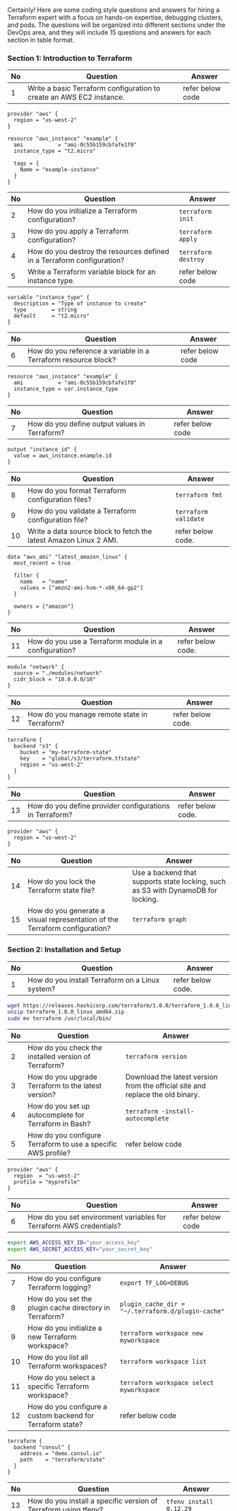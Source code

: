 ```






































```
Certainly! Here are some coding style questions and answers for hiring a Terraform expert with a focus on hands-on expertise, debugging clusters, and pods. The questions will be organized into different sections under the DevOps area, and they will include 15 questions and answers for each section in table format.

### Section 1: Introduction to Terraform

| No | Question | Answer |
|----|----------|--------|
| 1  | Write a basic Terraform configuration to create an AWS EC2 instance. | refer below code |

```hcl
provider "aws" {
  region = "us-west-2"
}

resource "aws_instance" "example" {
  ami           = "ami-0c55b159cbfafe1f0"
  instance_type = "t2.micro"

  tags = {
    Name = "example-instance"
  }
}
```


| No | Question | Answer |
|----|----------|--------|
| 2  | How do you initialize a Terraform configuration? | `terraform init` |
| 3  | How do you apply a Terraform configuration? | `terraform apply` |
| 4  | How do you destroy the resources defined in a Terraform configuration? | `terraform destroy` |
| 5  | Write a Terraform variable block for an instance type. | refer below code |
```hcl
variable "instance_type" {
  description = "Type of instance to create"
  type        = string
  default     = "t2.micro"
}
```
| No | Question | Answer |
|----|----------|--------|
| 6  | How do you reference a variable in a Terraform resource block? | refer below code|

```hcl
resource "aws_instance" "example" {
  ami           = "ami-0c55b159cbfafe1f0"
  instance_type = var.instance_type
}
```

| No | Question | Answer |
|----|----------|--------|
| 7  | How do you define output values in Terraform? | refer below code |

```hcl
output "instance_id" {
  value = aws_instance.example.id
}
```

| No | Question | Answer |
|----|----------|--------| 
| 8  | How do you format Terraform configuration files? | `terraform fmt` |
| 9  | How do you validate a Terraform configuration file? | `terraform validate` |
| 10 | Write a data source block to fetch the latest Amazon Linux 2 AMI. | refer below code. |

```hcl
data "aws_ami" "latest_amazon_linux" {
  most_recent = true

  filter {
    name   = "name"
    values = ["amzn2-ami-hvm-*-x86_64-gp2"]
  }

  owners = ["amazon"]
}
``` 

| No | Question | Answer |
|----|----------|--------|
| 11 | How do you use a Terraform module in a configuration? | refer below code. |
```hcl
module "network" {
  source = "./modules/network"
  cidr_block = "10.0.0.0/16"
}
```

| No | Question | Answer |
|----|----------|--------|
| 12 | How do you manage remote state in Terraform? | refer below code. |
```hcl
terraform {
  backend "s3" {
    bucket = "my-terraform-state"
    key    = "global/s3/terraform.tfstate"
    region = "us-west-2"
  }
}
```

| No | Question | Answer |
|----|----------|--------|
| 13 | How do you define provider configurations in Terraform? | refer below code. |
```hcl
provider "aws" {
  region = "us-west-2"
}
```

| No | Question | Answer |
|----|----------|--------|
| 14 | How do you lock the Terraform state file? | Use a backend that supports state locking, such as S3 with DynamoDB for locking. |
| 15 | How do you generate a visual representation of the Terraform configuration? | `terraform graph` |

### Section 2: Installation and Setup

| No | Question | Answer |
|----|----------|--------|
| 1  | How do you install Terraform on a Linux system? | refer below code. |

```bash
wget https://releases.hashicorp.com/terraform/1.0.0/terraform_1.0.0_linux_amd64.zip
unzip terraform_1.0.0_linux_amd64.zip
sudo mv terraform /usr/local/bin/
```

| No | Question | Answer |
|----|----------|--------|
| 2  | How do you check the installed version of Terraform? | `terraform version` |
| 3  | How do you upgrade Terraform to the latest version? | Download the latest version from the official site and replace the old binary. |
| 4  | How do you set up autocomplete for Terraform in Bash? | `terraform -install-autocomplete` |
| 5  | How do you configure Terraform to use a specific AWS profile? | refer below code |
```hcl
provider "aws" {
  region  = "us-west-2"
  profile = "myprofile"
}
```

| No | Question | Answer |
|----|----------|--------|
| 6  | How do you set environment variables for Terraform AWS credentials? | refer below code |

```bash
export AWS_ACCESS_KEY_ID="your_access_key"
export AWS_SECRET_ACCESS_KEY="your_secret_key"
```

| No | Question | Answer |
|----|----------|--------|
| 7  | How do you configure Terraform logging? | `export TF_LOG=DEBUG` |
| 8  | How do you set the plugin cache directory in Terraform? | `plugin_cache_dir = "~/.terraform.d/plugin-cache"` |
| 9  | How do you initialize a new Terraform workspace? | `terraform workspace new myworkspace` |
| 10 | How do you list all Terraform workspaces? | `terraform workspace list` |
| 11 | How do you select a specific Terraform workspace? | `terraform workspace select myworkspace` |
| 12 | How do you configure a custom backend for Terraform state? | refer below code |

```hcl
terraform {
  backend "consul" {
    address = "demo.consul.io"
    path    = "terraform/state"
  }
}
```

| No | Question | Answer |
|----|----------|--------|
| 13 | How do you install a specific version of Terraform using tfenv? | `tfenv install 0.12.29` |
| 14 | How do you uninstall a specific version of Terraform using tfenv? | `tfenv uninstall 0.12.29` |
| 15 | How do you set a default Terraform version using tfenv? | `tfenv use 0.12.29` |

### Section 3: Providers

| No | Question | Answer |
|----|----------|--------|
| 1  | What is a Terraform provider? | A provider is a plugin that enables interaction with APIs of various cloud platforms and services. |
| 2  | How do you define a provider in Terraform? | refer below code |

```hcl
provider "aws" {
  region = "us-west-2"
}
```

| No | Question | Answer |
|----|----------|--------|
| 3  | How do you specify provider version constraints? | refer below code |
```hcl
provider "aws" {
  version = "~> 2.0"
}
```

| No | Question | Answer |
|----|----------|--------|
| 4  | How do you configure multiple provider instances? | refer below code |
```hcl
provider "aws" {
  alias  = "us_east"
  region = "us-east-1"
}

provider "aws" {
  alias  = "us_west"
  region = "us-west-2"
}
```

| No | Question | Answer |
|----|----------|--------|
| 5  | How do you reference a provider alias in a resource block? | refer below code |
```hcl
resource "aws_instance" "example" {
  provider = aws.us_east
  ami           = "ami-0c55b159cbfafe1f0"
  instance_type = "t2.micro"
}
``` 

| No | Question | Answer |
|----|----------|--------|
| 6  | How do you configure a provider to use an AWS profile? | refer below code |
```hcl
provider "aws" {
  region  = "us-west-2"
  profile = "myprofile"
}
```

| No | Question | Answer |
|----|----------|--------|
| 7  | How do you specify a custom provider in Terraform? | refer below code |
```hcl
provider "custom" {
  alias = "example"
}
```

| No | Question | Answer |
|----|----------|--------|
| 8  | How do you pass environment variables to a provider? | Use the `environment` block in the provider configuration. |
| 9  | How do you use multiple providers in a single configuration? | By defining multiple provider blocks and referencing them with aliases in resource configurations. |
| 10 | How do you override provider configurations for specific resources? | By specifying the `provider` argument in the resource block. |
| 11 | How do you set default tags for AWS resources in a provider configuration? | refer below code |
```hcl
provider "aws" {
  default_tags {
    tags = {
      Environment = "dev"
    }
  }
}
```

| No | Question | Answer |
|----|----------|--------|
| 12 | How do you configure a provider to use AssumeRole for AWS? | refer below code |
```hcl
provider "aws" {
  region  = "us-west-2"
  assume_role {
    role_arn = "arn:aws:iam::123456789012:role/myrole"
  }
}
```

| No | Question | Answer |
|----|----------|--------|
| 13 | How do you handle provider dependencies in modules? | By passing provider configurations to modules using the `providers` argument. |
| 14 | How do you use the AzureRM provider in Terraform? | refer below code |
```hcl
provider "azurerm" {
  features {}
}
``` 
| 15 | How do you configure the Google Cloud provider in Terraform? | refer below code |
```hcl
provider "google" {
  project = "my-project-id"
  region  = "us-central1"
}
``` 

### Section 4: Resources

| No | Question | Answer |
|----|----------|--------|
| 1  | How do you define a resource in Terraform? | refer below code |
```hcl
resource "aws_instance" "example" {
  ami           = "ami-0c55b159cbfafe1f0"
  instance_type = "t2.micro"
}
```

| No | Question | Answer |
|----|----------|--------|
| 2  | How do you reference a resource attribute in another resource? | refer below code|
```hcl
resource "aws_instance" "example" {
  ami           = "ami-0c55b159cbfafe1

f0"
  instance_type = "t2.micro"
}

resource "aws_eip" "ip" {
  instance = aws_instance.example.id
}
```

| No | Question | Answer |
|----|----------|--------|
| 3  | How do you define resource dependencies in Terraform? | Use the `depends_on` argument in the resource block. |
| 4  | How do you import an existing resource into Terraform state? | `terraform import aws_instance.example i-1234567890abcdef0` |
| 5  | How do you use lifecycle rules in a resource block? | .|
```hcl
resource "aws_instance" "example" {
  ami           = "ami-0c55b159cbfafe1f0"
  instance_type = "t2.micro"

  lifecycle {
    prevent_destroy = true
  }
}
```
| No | Question | Answer |
|----|----------|--------|
| 6  | How do you create multiple resources using a count parameter? | .|
```hcl
resource "aws_instance" "example" {
  count         = 3
  ami           = "ami-0c55b159cbfafe1f0"
  instance_type = "t2.micro"
}
```
| No | Question | Answer |
|----|----------|--------|
| 7  | How do you create multiple resources using a for_each parameter? | .|
```hcl
resource "aws_instance" "example" {
  for_each = toset(["instance1", "instance2", "instance3"])
  ami           = "ami-0c55b159cbfafe1f0"
  instance_type = "t2.micro"
  tags = {
    Name = each.key
  }
}
```
| No | Question | Answer |
|----|----------|--------|
| 8  | How do you define a resource with conditional logic? | Use the ternary operator in resource attributes. | .|
| 9  | How do you create a resource with a dynamic block? | .|
```hcl
resource "aws_security_group" "example" {
  name        = "example"
  vpc_id      = "vpc-123456"

  dynamic "ingress" {
    for_each = var.ingress_ports
    content {
      from_port   = ingress.value
      to_port     = ingress.value
      protocol    = "tcp"
      cidr_blocks = ["0.0.0.0/0"]
    }
  }
}
```
| No | Question | Answer |
|----|----------|--------|
| 10 | How do you manage resource tainting in Terraform? | `terraform taint aws_instance.example` and `terraform untaint aws_instance.example` |
| 11 | How do you specify resource timeouts in Terraform? | .|
```hcl
resource "aws_instance" "example" {
  ami           = "ami-0c55b159cbfafe1f0"
  instance_type = "t2.micro"

  timeouts {
    create = "30m"
    update = "40m"
    delete = "20m"
  }
}
```
| No | Question | Answer |
|----|----------|--------|
| 12 | How do you create a resource with an inline block? | Use inline blocks within the resource definition. |
| 13 | How do you use the Terraform resource graph to debug dependencies? | Use `terraform graph` to generate a visual representation of resource dependencies. |
| 14 | How do you define a custom resource in Terraform? | Implement a custom provider with resource definitions in Go. |
| 15 | How do you manage resource state during a partial failure? | Use `terraform state` commands to manage and manipulate resource state files. |

### Section 5: Variables

| No | Question | Answer |
|----|----------|--------|
| 1  | How do you define a variable in Terraform? | .|
```hcl
variable "instance_type" {
  description = "Type of instance to create"
  type        = string
  default     = "t2.micro"
}
```

| No | Question | Answer |
|----|----------|--------|
| 2  | How do you reference a variable in a resource block? | `instance_type = var.instance_type` |
| 3  | How do you define a map variable in Terraform? | .|
```hcl
variable "instance_tags" {
  description = "Tags for the instance"
  type        = map(string)
  default = {
    Name = "example"
    Env  = "dev"
  }
}
```
| No | Question | Answer |
|----|----------|--------|
| 4  | How do you reference a map variable in a resource block? | `tags = var.instance_tags`|
| 5  | How do you define a list variable in Terraform? | refer below code |
```hcl
variable "availability_zones" {
  description = "List of availability zones"
  type        = list(string)
  default     = ["us-west-2a", "us-west-2b"]
}
```

| No | Question | Answer |
|----|----------|--------|
| 6  | How do you reference a list variable in a resource block? | `availability_zone = var.availability_zones[0]`|
| 7  | How do you define a variable with a validation rule? | refer below code |
```hcl
variable "instance_count" {
  description = "Number of instances"
  type        = number
  validation {
    condition     = var.instance_count > 0
    error_message = "The instance count must be greater than 0"
  }
}
```
| No | Question | Answer |
|----|----------|--------|
| 8  | How do you define a sensitive variable in Terraform? | refer below code |
```hcl
variable "db_password" {
  description = "Database password"
  type        = string
  sensitive   = true
}
```

| No | Question | Answer |
|----|----------|--------|
| 9  | How do you override variable values at runtime? | Use `terraform apply -var="instance_type=t2.large"` or `terraform apply -var-file="vars.tfvars"`. |
| 10 | How do you use the default variable values in Terraform? | Omit the variable assignment to use the default value specified in the variable block. |
| 11 | How do you load variable values from a file? | Use `terraform apply -var-file="vars.tfvars"`. |
| 12 | How do you use environment variables to set variable values? | Use the `TF_VAR_` prefix (e.g., `export TF_VAR_instance_type=t2.large`). |
| 13 | How do you define a variable group in Terraform Cloud? | Use the Variables tab in the workspace settings to define and manage variable groups. |
| 14 | How do you interpolate variable values in a string? | Use the `${}` syntax (e.g., `ami = "${var.ami_id}"`). |
| 15 | How do you handle variable type constraints in Terraform? | Specify the `type` argument in the variable block. |

### Section 6: State Management

| No | Question | Answer |
|----|----------|--------|
| 1  | How do you view the current state of resources managed by Terraform? | `terraform show` |
| 2  | How do you list all resources in the current state file? | `terraform state list` |
| 3  | How do you remove a specific resource from the state file? | `terraform state rm aws_instance.example` |
| 4  | How do you move a resource in the state file? | `terraform state mv aws_instance.old aws_instance.new` |
| 5  | How do you import an existing resource into Terraform state? | `terraform import aws_instance.example i-1234567890abcdef0` |
| 6  | How do you lock the state file to prevent concurrent modifications? | Use a backend that supports state locking, such as S3 with DynamoDB for locking. |
| 7  | How do you manage remote state in Terraform? | refer below code |
```hcl
terraform {
  backend "s3" {
    bucket = "my-terraform-state"
    key    = "global/s3/terraform.tfstate"
    region = "us-west-2"
  }
}
```
| No | Question | Answer |
|----|----------|--------|
| 8  | How do you enable state versioning in S3? | Enable versioning on the S3 bucket used for the state backend. |
| 9  | How do you configure state locking with DynamoDB? | refer below code |
```hcl
terraform {
  backend "s3" {
    bucket         = "my-terraform-state"
    key            = "global/s3/terraform.tfstate"
    region         = "us-west-2"
    dynamodb_table = "terraform-lock"
  }
}
```
| No | Question | Answer |
|----|----------|--------|
| 10 | How do you view the history of state changes? | Use `terraform state pull` to retrieve the current state file and check the version history if using a versioned backend. |
| 11 | How do you resolve state drift in Terraform? | Run `terraform plan` to identify drift and `terraform apply` to reconcile the state. |
| 12 | How do you split a state file into multiple state files? | Use `terraform state mv` to move resources to a new state file managed by a different backend configuration. |
| 13 | How do you configure a local state backend? | refer below code |
```hcl
terraform {
  backend "local" {
    path = "terraform.tfstate"
  }
}
```
| No | Question | Answer |
|----|----------|--------|
| 14 | How do you migrate state from one backend to another? | `terraform init -migrate-state` |
| 15 | How do you enable state encryption at rest in S3? | Use an S3 bucket with default encryption enabled or specify the `server_side_encryption` argument in the backend configuration. |

### Section 7: Modules

| No | Question | Answer |
|----|----------|--------|
| 1  | How do you define a module in Terraform? | Create a directory with `.tf` files and define resources inside it. |
| 2  | How do you call a module in a Terraform configuration? | refer below code |
```hcl
module "network" {
  source = "./modules/network"
  cidr_block =

 "10.0.0.0/16"
}
```

| No | Question | Answer |
|----|----------|--------|
| 3  | How do you pass variables to a module? | Use the `variable` block in the module and pass values when calling the module. |
| 4  | How do you define module outputs? | refer below code |
```hcl
output "subnet_id" {
  value = aws_subnet.example.id
}
```
| No | Question | Answer |
|----|----------|--------|
| 5  | How do you use a public module from the Terraform Registry? | refer below code |
```hcl
module "vpc" {
  source  = "terraform-aws-modules/vpc/aws"
  version = "2.70.0"
  cidr    = "10.0.0.0/16"
}
``` 
| No | Question | Answer |
|----|----------|--------|
| 6  | How do you handle module versioning? | Specify the `version` argument in the module source. |
| 7  | How do you use a module from a Git repository? | . |
```hcl
module "vpc" {
  source = "git::https://github.com/terraform-aws-modules/terraform-aws-vpc.git?ref=v2.70.0"
}
```

| No | Question | Answer |
|----|----------|--------|
| 8  | How do you reference outputs from a module? | Use the `module` keyword followed by the module name and output name (e.g., `module.network.subnet_id`). |
| 9  | How do you manage module dependencies? | Use implicit dependencies by referencing module outputs in other module inputs. |
| 10 | How do you use local modules in a Terraform configuration? | Use a relative path in the `source` argument (e.g., `source = "./modules/network"`). |
| 11 | How do you use remote modules in a Terraform configuration? | Use a URL in the `source` argument (e.g., `source = "git::https://github.com/terraform-aws-modules/terraform-aws-vpc.git"`). |
| 12 | How do you override default variable values in a module? | Pass the variable values when calling the module. |
| 13 | How do you use module composition in Terraform? | Combine multiple modules in a parent module to create complex infrastructures. |
| 14 | How do you organize Terraform modules in a repository? | Use a directory structure with separate directories for each module and a `main.tf` for the root configuration. |
| 15 | How do you document a Terraform module? | Create a `README.md` file with usage examples and input/output descriptions. |
| 16 | How do you share modules across multiple projects? | Publish the modules to a private module registry or use a shared Git repository. |
| 17 | How do you test a Terraform module? | Use tools like `terratest` or `terraform-compliance` for automated testing. |
| 18 | How do you handle module version conflicts? | Use version constraints and update modules to compatible versions. |
| 19 | How do you refactor modules for reusability? | Break down large modules into smaller, reusable submodules. |
| 20 | How do you use conditional logic in modules? | Use `count` or `for_each` in resources and conditionally pass variables. |
| 21 | How do you define complex outputs in a module? | Use nested outputs and complex data structures like maps and lists. |
| 22 | How do you handle sensitive outputs in modules? | Mark outputs as `sensitive` to prevent them from being displayed in logs. |
| 23 | How do you manage module dependencies with Terraform Cloud? | Use the module registry and module version constraints in the workspace configuration. |
| 24 | How do you use external data sources in modules? | Use `data` blocks to fetch external information and pass it to the module. |
| 25 | How do you manage secrets in modules? | Use secret management tools like AWS Secrets Manager or HashiCorp Vault and reference them in your configuration. |
| 26 | How do you handle cross-module dependencies? | Pass outputs from one module as inputs to another module. |
| 27 | How do you debug issues in modules? | Use `terraform plan` and `terraform apply` with detailed logging enabled (`TF_LOG=DEBUG`). |
| 28 | How do you update a module version without causing downtime? | Plan the update carefully and use Terraform workspaces for testing before production deployment. |
| 29 | How do you ensure module compatibility with different Terraform versions? | Use version constraints in the module configuration and test with multiple Terraform versions. |
| 30 | How do you use dynamic blocks within modules? | Use the `dynamic` block to create repeated nested blocks based on variable inputs. |

### Section 8: Data Sources

| No | Question | Answer |
|----|----------|--------|
| 1  | What is a data source in Terraform? | A data source allows you to fetch information defined outside of Terraform. |
| 2  | How do you define a data source in Terraform? | .|
```hcl
data "aws_ami" "example" {
  most_recent = true
  filter {
    name   = "name"
    values = ["amzn2-ami-hvm-*-x86_64-gp2"]
  }
  owners = ["amazon"]
}
```
| No | Question | Answer |
|----|----------|--------|
| 3  | How do you reference a data source in a resource block? | `ami = data.aws_ami.example.id` |
| 4  | How do you use a data source to get the current region in AWS? | .|
```hcl
data "aws_region" "current" {}

resource "aws_instance" "example" {
  ami           = "ami-0c55b159cbfafe1f0"
  instance_type = "t2.micro"
  tags = {
    Name = data.aws_region.current.name
  }
}
```
| No | Question | Answer |
|----|----------|--------|
| 5  | How do you fetch information from an external API using a data source? | Use the `http` provider and `http` data source. |
| 6  | How do you use a data source to get information about a specific AWS instance? | .|
```hcl
data "aws_instance" "example" {
  instance_id = "i-1234567890abcdef0"
}
```
| No | Question | Answer |
|----|----------|--------|
| 7  | How do you use a data source to get information about an AWS VPC? | .|
```hcl
data "aws_vpc" "example" {
  id = "vpc-12345678"
}
```
| No | Question | Answer |
|----|----------|--------|
| 8  | How do you use a data source to get information about an AWS S3 bucket? | .|
```hcl
data "aws_s3_bucket" "example" {
  bucket = "my-bucket"
}
```
| No | Question | Answer |
|----|----------|--------|
| 9  | How do you use a data source to get information about an AWS IAM role? | .|
```hcl
data "aws_iam_role" "example" {
  name = "my-role"
}
```
| No | Question | Answer |
|----|----------|--------|
| 10 | How do you use a data source to get information about an AWS security group? | .|
```hcl
data "aws_security_group" "example" {
  id = "sg-12345678"
}
```
| No | Question | Answer |
|----|----------|--------|
| 11 | How do you use a data source to get information about an AWS RDS instance? | .|
```hcl
data "aws_db_instance" "example" {
  db_instance_identifier = "mydb"
}
```
| No | Question | Answer |
|----|----------|--------| 
| 12 | How do you use a data source to get information about an AWS Lambda function? | .|
```hcl
data "aws_lambda_function" "example" {
  function_name = "my-function"
}
```
| No | Question | Answer |
|----|----------|--------|
| 13 | How do you use a data source to get information about an AWS ECS cluster? | .|
```hcl
data "aws_ecs_cluster" "example" {
  cluster_name = "my-cluster"
}
```
| No | Question | Answer |
|----|----------|--------|
| 14 | How do you use a data source to get information about an AWS EKS cluster? | .|
```hcl
data "aws_eks_cluster" "example" {
  name = "my-cluster"
}
```
| No | Question | Answer |
|----|----------|--------|
| 15 | How do you use a data source to get information about an AWS CloudFront distribution? | .|
```hcl
data "aws_cloudfront_distribution" "example" {
  id = "E1A2B3C4D5E6F7"
}
```
| No | Question | Answer |
|----|----------|--------|
| 16 | How do you use a data source to get information about an AWS DynamoDB table? | .|
```hcl
data "aws_dynamodb_table" "example" {
  name = "my-table"
}
```

| No | Question | Answer |
|----|----------|--------|
| 17 | How do you use a data source to get information about an AWS ELB? | 
```hcl
data "aws_elb" "example" {
  name = "my-elb"
}
``` |
| 18 | How do you use a data source to get information about an AWS CloudWatch log group? | 
```hcl
data "aws_cloudwatch_log_group" "example" {
  name = "my-log-group"
}
``` |
| 19 | How do you use a data source to get information about an AWS KMS key? | 
```hcl
data "aws_kms_key" "example" {
  key_id = "1234abcd-12ab-34cd-56ef-1234567890ab"
}
``` |
| 20 | How do you use a data source to get information about an AWS NAT gateway? | 
```hcl
data "aws_nat_gateway" "example" {
  id = "nat-12345678"
}
``` |
| 21 | How do you use a data source to get information about an AWS Redshift cluster? | 


```hcl
data "aws_redshift_cluster" "example" {
  cluster_identifier = "my-cluster"
}
``` |
| 22 | How do you use a data source to get information about an AWS route table? | 
```hcl
data "aws_route_table" "example" {
  id = "rtb-12345678"
}
``` |
| 23 | How do you use a data source to get information about an AWS SQS queue? | 
```hcl
data "aws_sqs_queue" "example" {
  name = "my-queue"
}
``` |
| 24 | How do you use a data source to get information about an AWS VPC peering connection? | 
```hcl
data "aws_vpc_peering_connection" "example" {
  id = "pcx-12345678"
}
``` |
| 25 | How do you use a data source to get information about an AWS VPN gateway? | 
```hcl
data "aws_vpn_gateway" "example" {
  id = "vgw-12345678"
}
``` |

### Section 9: Provisioners

| No | Question | Answer |
|----|----------|--------|
| 1  | What is a provisioner in Terraform? | A provisioner is used to execute scripts or commands on a resource. |
| 2  | How do you define a provisioner in a resource block? | 
```hcl
resource "aws_instance" "example" {
  ami           = "ami-0c55b159cbfafe1f0"
  instance_type = "t2.micro"

  provisioner "local-exec" {
    command = "echo Hello, World!"
  }
}
``` |
| 3  | How do you use a `local-exec` provisioner? | 
```hcl
provisioner "local-exec" {
  command = "echo Hello, World!"
}
``` |
| 4  | How do you use a `remote-exec` provisioner? | 
```hcl
provisioner "remote-exec" {
  inline = [
    "sudo apt-get update",
    "sudo apt-get install -y nginx",
  ]
}
``` |
| 5  | How do you use a file provisioner to upload a file? | 
```hcl
provisioner "file" {
  source      = "path/to/local/file"
  destination = "/path/to/remote/file"
}
``` |
| 6  | How do you specify connection details for a provisioner? | 
```hcl
connection {
  type        = "ssh"
  user        = "ubuntu"
  private_key = file("~/.ssh/id_rsa")
  host        = aws_instance.example.public_ip
}
``` |
| 7  | How do you use a `null_resource` with a provisioner? | 
```hcl
resource "null_resource" "example" {
  provisioner "local-exec" {
    command = "echo Hello, World!"
  }
}
``` |
| 8  | How do you run a provisioner only on creation? | Use the `when` argument with the value `create`. |
| 9  | How do you run a provisioner only on resource destruction? | Use the `when` argument with the value `destroy`. |
| 10 | How do you use a provisioner to run a script? | 
```hcl
provisioner "remote-exec" {
  script = "path/to/script.sh"
}
``` |
| 11 | How do you use environment variables in a provisioner? | 
```hcl
provisioner "local-exec" {
  environment = {
    ENV_VAR = "value"
  }
  command = "echo $ENV_VAR"
}
``` |
| 12 | How do you handle provisioner errors? | Use the `on_failure` argument with the value `continue` or `fail`. |
| 13 | How do you use a provisioner to install software? | Use a `remote-exec` provisioner with the necessary installation commands. |
| 14 | How do you use a provisioner to configure a service? | Use a `remote-exec` provisioner with the necessary configuration commands. |
| 15 | How do you use a provisioner to start a service? | Use a `remote-exec` provisioner with the necessary commands to start the service. |
| 16 | How do you use a provisioner to run a Chef recipe? | Use a `remote-exec` provisioner with the `chef-client` command. |
| 17 | How do you use a provisioner to run a Puppet manifest? | Use a `remote-exec` provisioner with the `puppet apply` command. |
| 18 | How do you use a provisioner to run an Ansible playbook? | Use a `remote-exec` provisioner with the `ansible-playbook` command. |
| 19 | How do you use a provisioner to run a SaltStack state? | Use a `remote-exec` provisioner with the `salt-call` command. |
| 20 | How do you use a provisioner to run a shell command? | Use a `remote-exec` provisioner with the `command` or `inline` arguments. |
| 21 | How do you use a provisioner to run a PowerShell script? | Use a `remote-exec` provisioner with the necessary PowerShell commands. |
| 22 | How do you use a provisioner to run a Python script? | Use a `remote-exec` provisioner with the necessary Python commands. |
| 23 | How do you use a provisioner to run a Ruby script? | Use a `remote-exec` provisioner with the necessary Ruby commands. |
| 24 | How do you use a provisioner to run a Perl script? | Use a `remote-exec` provisioner with the necessary Perl commands. |
| 25 | How do you use a provisioner to run a JavaScript script? | Use a `remote-exec` provisioner with the necessary Node.js commands. |
| 26 | How do you use a provisioner to run a PHP script? | Use a `remote-exec` provisioner with the necessary PHP commands. |
| 27 | How do you use a provisioner to run a Go script? | Use a `remote-exec` provisioner with the necessary Go commands. |
| 28 | How do you use a provisioner to run a Java script? | Use a `remote-exec` provisioner with the necessary Java commands. |
| 29 | How do you use a provisioner to run a .NET script? | Use a `remote-exec` provisioner with the necessary .NET commands. |
| 30 | How do you use a provisioner to run a Bash script? | Use a `remote-exec` provisioner with the necessary Bash commands. |

### Section 10: Backends

| No | Question | Answer |
|----|----------|--------|
| 1  | What is a backend in Terraform? | A backend defines where Terraform's state file is stored. |
| 2  | How do you configure a local backend? | 
```hcl
terraform {
  backend "local" {
    path = "terraform.tfstate"
  }
}
``` |
| 3  | How do you configure a remote backend? | 
```hcl
terraform {
  backend "remote" {
    hostname     = "app.terraform.io"
    organization = "my-org"
    workspaces {
      name = "my-workspace"
    }
  }
}
``` |
| 4  | How do you configure an S3 backend? | 
```hcl
terraform {
  backend "s3" {
    bucket = "my-terraform-state"
    key    = "global/s3/terraform.tfstate"
    region = "us-west-2"
  }
}
``` |
| 5  | How do you configure a GCS backend? | 
```hcl
terraform {
  backend "gcs" {
    bucket  = "my-terraform-state"
    prefix  = "terraform/state"
  }
}
``` |
| 6  | How do you configure an Azure backend? | 
```hcl
terraform {
  backend "azurerm" {
    storage_account_name = "mystorageaccount"
    container_name       = "mycontainer"
    key                  = "terraform.tfstate"
  }
}
``` |
| 7  | How do you configure a Consul backend? | 
```hcl
terraform {
  backend "consul" {
    address = "demo.consul.io"
    path    = "terraform/state"
  }
}
``` |
| 8  | How do you configure an etcd backend? | 
```hcl
terraform {
  backend "etcd" {
    endpoints = ["https://etcd.example.com:2379"]
    key       = "/terraform/state"
  }
}
``` |
| 9  | How do you configure a PostgreSQL backend? | 
```hcl
terraform {
  backend "pg" {
    conn_str = "user=username password=password host=hostname port=5432 dbname=database sslmode=disable"
  }
}
``` |
| 10 | How do you configure a MySQL backend? | 
```hcl
terraform {
  backend "mysql" {
    username = "username"
    password = "password"
    endpoint = "hostname:3306"
    database = "database"
    table    = "terraform_state"
  }
}
``` |
| 11 | How do you configure an HTTP backend? | 


